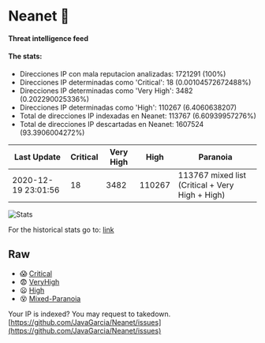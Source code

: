 # Neanet :hocho:
#### Threat intelligence feed
#### The stats:

- Direcciones IP con mala reputacion analizadas: 1721291 (100%)
- Direcciones IP determinadas como 'Critical':  18 (0.00104572672488%)
- Direcciones IP determinadas como 'Very High':  3482 (0.202290025336%)
- Direcciones IP determinadas como 'High':  110267 (6.4060638207)
- Total de direcciones IP indexadas en Neanet:  113767 (6.60939957276%)
- Total de direcciones IP descartadas en Neanet:  1607524 (93.3906004272%)

| Last Update | Critical | Very High | High | Paranoia |
| --- | --- | --- | --- | --- |
| 2020-12-19 23:01:56 | 18 | 3482 | 110267 | 113767 mixed list (Critical + Very High + High)|

![Stats](https://docs.google.com/spreadsheets/d/e/2PACX-1vSnaNMIXVabIpDJjufMlzH7poXnshF3mgd8Is1g9ytUEzVsP5my4Trn8f-xkoLLQ38xpL3HtmUexLo6/pubchart?oid=501124687&format=image)

For the historical stats go to: [link](/stats.csv)
## Raw
- :scream: [Critical](https://raw.githubusercontent.com/JavaGarcia/Neanet/master/blacklists/neanet_critical.txt)
- :fearful: [VeryHigh](https://raw.githubusercontent.com/JavaGarcia/Neanet/master/blacklists/neanet_veryHigh.txtt)
- :frowning: [High](https://raw.githubusercontent.com/JavaGarcia/Neanet/master/blacklists/neanet_high.txt)
- :dizzy_face: [Mixed-Paranoia](https://raw.githubusercontent.com/JavaGarcia/Neanet/master/blacklists/neanet_all.txt)


Your IP is indexed? You may request to takedown. [https://github.com/JavaGarcia/Neanet/issues](https://github.com/JavaGarcia/Neanet/issues)
















































































































































































































































































































































































































































































































































































































































































































































































































































































































































































































































































































































































































































































































































































































































































































































































































































































































































































































































































































































































































































































































































































































































































































































































































































































































































































































































































































































































































































































































































































































